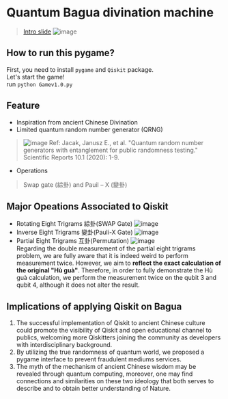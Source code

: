 # Quantum Bagua divination machine
> [Intro slide](https://drive.google.com/file/d/1ycKo9GAHGDbsEMPtwJm76HVLrKz8L5du/view?usp=sharing)
![image](https://github.com/Quantum-FortunTeller/Divination/blob/master/imgForReadMe/sampleImg.PNG)
## How to run this pygame?
First, you need to install <code>pygame</code> and <code>Qiskit</code> package.\
Let's start the game! \
run <code>python Gamev1.0.py</code>
## Feature
* Inspiration from ancient Chinese Divination
* Limited quantum random number generator (QRNG)
> ![image](https://github.com/Quantum-FortunTeller/Divination/blob/master/imgForReadMe/QRNG.png)
> Ref: Jacak, Janusz E., et al. "Quantum random number generators with entanglement for public randomness testing." Scientific Reports 10.1 (2020): 1-9.
* Operations
> Swap gate (綜卦) and Pauil – X (變卦)
## Major Opeations Associated to Qiskit
* Rotating Eight Trigrams 綜卦(SWAP Gate)
![image](https://github.com/Quantum-FortunTeller/Divination/blob/master/imgForReadMe/Zong.png)
* Inverse Eight Trigrams 變卦(Pauli-X Gate)
![image](https://github.com/Quantum-FortunTeller/Divination/blob/master/imgForReadMe/Bian.png)
* Partial Eight Trigrams 互卦(Permutation)
![image](https://github.com/Quantum-FortunTeller/Divination/blob/master/imgForReadMe/Hu.png)\
Regarding the double measurement of the partial eight trigrams problem, we are fully aware that it is indeed weird to perform measurement twice. However, we aim to **reflect the exact calculation of the original "Hù guà"**.
Therefore, in order to fully demonstrate the Hù guà calculation, we perform the measurement twice on the qubit 3 and qubit 4, although it does not alter the result.

## Implications of applying Qiskit on Bagua 
1. The successful implementation of Qiskit to ancient Chinese culture could promote the visibility of Qiskit and open educational channel to publics, welcoming more Qiskitters joining the community as developers with interdisciplinary background.
2. By utilizing the true randomness of quantum world, we proposed a pygame interface to prevent fraudulent mediums services.
3. The myth of the mechanism of ancient Chinese wisdom may be revealed through quantum computing, moreover, one may find connections and similarities on these two ideology that both serves to describe and to obtain better understanding of Nature.



